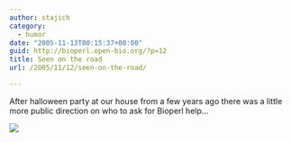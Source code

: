 ```yaml
---
author: stajich
category:
  - humor
date: "2005-11-13T00:15:37+00:00"
guid: http://bioperl.open-bio.org/?p=12
title: Seen on the road
url: /2005/11/12/seen-on-the-road/

---
```

After halloween party at our house from a few years ago there was a little more public direction on who to ask for Bioperl help...

[![](/wp-content/uploads/2006/01/bioperl_graffiti.jpg)](/wp-content/uploads/2006/01/bioperl_graffiti.jpg)
